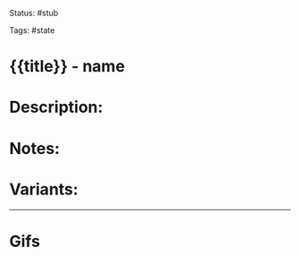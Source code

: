 Status: #stub

Tags: #state

# {{title}} - name
# Description:


# Notes:


# Variants:


___
# Gifs
